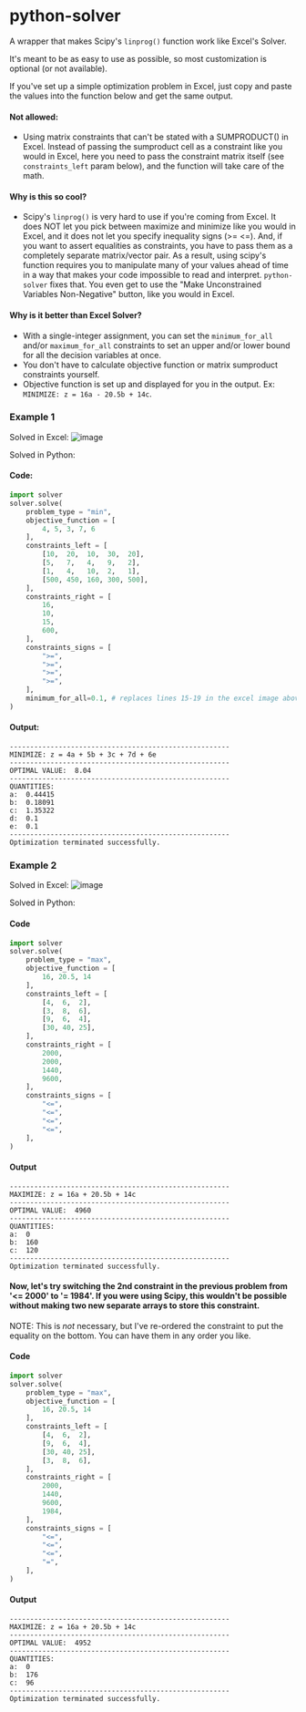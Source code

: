 # python-solver

A wrapper that makes Scipy's ```linprog()``` function work like Excel's Solver.

It's meant to be as easy to use as possible, so most customization is optional (or not available).

If you've set up a simple optimization problem in Excel, just copy and paste the values into the function below and get the same output.

#### Not allowed:
- Using matrix constraints that can't be stated with a SUMPRODUCT() in Excel. Instead of passing the sumproduct cell as a constraint like you would in Excel, here you need to pass the constraint matrix itself (see ```constraints_left``` param below), and the function will take care of the math.

#### Why is this so cool?
- Scipy's ```linprog()``` is very hard to use if you're coming from Excel. It does NOT let you pick between maximize and minimize like you would in Excel, and it does not let you specify inequality signs (>= <=). And, if you want to assert equalities as constraints, you have to pass them as a completely separate matrix/vector pair. As a result, using scipy's function requires you to manipulate many of your values ahead of time in a way that makes your code impossible to read and interpret. ```python-solver``` fixes that. You even get to use the "Make Unconstrained Variables Non-Negative" button, like you would in Excel.

#### Why is it better than Excel Solver?
- With a single-integer assignment, you can set the ```minimum_for_all``` and/or ```maximum_for_all``` constraints to set an upper and/or lower bound for all the decision variables at once.
- You don't have to calculate objective function or matrix sumproduct constraints yourself.
- Objective function is set up and displayed for you in the output. Ex: ```MINIMIZE: z = 16a - 20.5b + 14c```.


### Example 1
Solved in Excel:
![image](https://user-images.githubusercontent.com/90723578/148739017-b8ee6e72-5684-44d3-aaa0-9dc4d0f905eb.png)

Solved in Python:
#### Code:
```python
import solver
solver.solve(
    problem_type = "min",
    objective_function = [
        4, 5, 3, 7, 6
    ],
    constraints_left = [
        [10,  20,  10,  30,  20],
        [5,   7,   4,   9,   2],
        [1,   4,   10,  2,   1],
        [500, 450, 160, 300, 500],
    ],
    constraints_right = [
        16,
        10,
        15,
        600,
    ],
    constraints_signs = [
        ">=",
        ">=",
        ">=",
        ">=",
    ],
    minimum_for_all=0.1, # replaces lines 15-19 in the excel image above
)
```
#### Output:
```
------------------------------------------------------
MINIMIZE: z = 4a + 5b + 3c + 7d + 6e
------------------------------------------------------
OPTIMAL VALUE:  8.04
------------------------------------------------------
QUANTITIES:
a:  0.44415
b:  0.18091
c:  1.35322
d:  0.1
e:  0.1
------------------------------------------------------
Optimization terminated successfully.
```

### Example 2
Solved in Excel:
![image](https://user-images.githubusercontent.com/90723578/148739337-9335fa73-b1fd-42a5-b7ae-8c1c23382c0d.png)

Solved in Python:
#### Code
```python
import solver
solver.solve(
    problem_type = "max",
    objective_function = [
        16, 20.5, 14
    ],
    constraints_left = [
        [4,  6,  2],
        [3,  8,  6],
        [9,  6,  4],
        [30, 40, 25],
    ],
    constraints_right = [
        2000,
        2000,
        1440,
        9600,
    ],
    constraints_signs = [
        "<=",
        "<=",
        "<=",
        "<=",
    ],
)
```
#### Output
```
------------------------------------------------------
MAXIMIZE: z = 16a + 20.5b + 14c
------------------------------------------------------
OPTIMAL VALUE:  4960
------------------------------------------------------
QUANTITIES:
a:  0
b:  160
c:  120
------------------------------------------------------
Optimization terminated successfully.
```

#### Now, let's try switching the 2nd constraint in the previous problem from '<= 2000' to '= 1984'. If you were using Scipy, this wouldn't be possible without making two new separate arrays to store this constraint.

NOTE: This is _not_ necessary, but I've re-ordered the constraint to put the equality on the bottom. You can have them in any order you like.
#### Code
```python
import solver
solver.solve(
    problem_type = "max",
    objective_function = [
        16, 20.5, 14
    ],
    constraints_left = [
        [4,  6,  2],
        [9,  6,  4],
        [30, 40, 25],
        [3,  8,  6],
    ],
    constraints_right = [
        2000,
        1440,
        9600,
        1984,
    ],
    constraints_signs = [
        "<=",
        "<=",
        "<=",
        "=",
    ],
)
```
#### Output
```
------------------------------------------------------
MAXIMIZE: z = 16a + 20.5b + 14c
------------------------------------------------------
OPTIMAL VALUE:  4952
------------------------------------------------------
QUANTITIES:
a:  0
b:  176
c:  96
------------------------------------------------------
Optimization terminated successfully.
```

